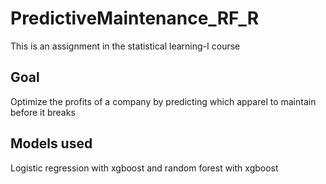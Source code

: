 # PredictiveMaintenance_RF_R
This is an assignment in the statistical learning-I course
## Goal
Optimize the profits of a company by predicting which apparel to maintain before it breaks
## Models used
Logistic regression with xgboost and random forest with xgboost
